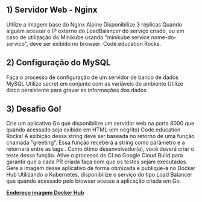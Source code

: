 ## 1) Servidor Web - Nginx

Utilize a imagem base do Nginx Alpine
Disponibilize 3 réplicas
Quando alguém acessar o IP externo do LoadBalancer do serviço criado, ou em caso de utilização do Minikube usando "minikube service nome-do-servico", deve ser exibido no browser: Code.education Rocks.

## 2) Configuração do MySQL

Faça o processo de configuração de um servidor de banco de dados MySQL
Utilize secret em conjunto com as variáveis de ambiente
Utilize disco persistente para gravar as informações dos dados

## 3) Desafio Go!

Crie um aplicativo Go que disponibilize um servidor web na porta 8000 que quando acessado seja exibido em HTML (em negrito) Code.education Rocks!
A exibição dessa string deve ser baseada no retorno de uma função chamada "greeting". Essa função receberá a string como parâmetro e a retornará entre as tags <b></b>.
Como ótimo desenvolvedor(a), você deverá criar o teste dessa função.
Ative o processo de CI no Google Cloud Build para garantir que a cada PR criada faça com que os testes sejam executados.
Gere a imagem desse aplicativo de forma otimizada e publique-a no Docker Hub
Utilizando o Kubernetes, disponibilize o serviço do tipo Load Balancer que quando acessado pelo browser acesse a aplicação criada em Go.

**<a href="https://hub.docker.com/repository/docker/paulodutra/utilizando-k8s-golang" target="__blank">Endereço imagem Docker Hub</a>**